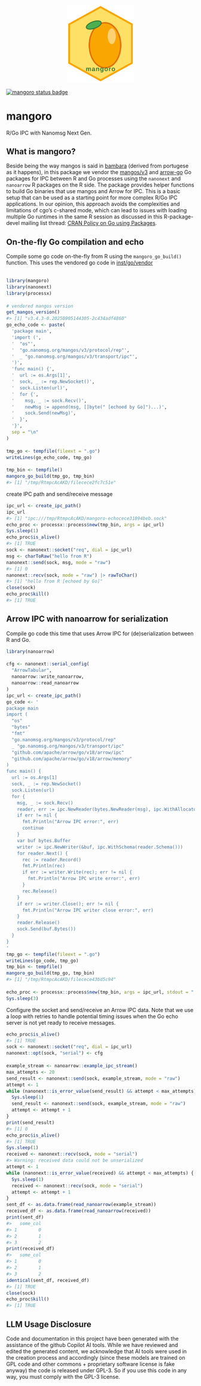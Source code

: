 
<p align="center">
<img src="inst/docs/logo.svg" alt="mangoro hexsticker" width="180"/>
</p>

[![mangoro status
badge](https://sounkou-bioinfo.r-universe.dev/mangoro/badges/version)](https://sounkou-bioinfo.r-universe.dev/mangoro)

# mangoro

R/Go IPC with Nanomsg Next Gen.

## What is mangoro?

Beside being the way mangos is said in
[bambara](https://bm.wikipedia.org/wiki/Mangoro) (derived from portugese
as it happens), in this package we vendor the
[mangos/v3](https://github.com/nanomsg/mangos) and
[arrow-go](https://github.com/apache/arrow-go) Go packages for IPC
between R and Go processes using the `nanonext` and `nanoarrow` R
packages on the R side. The package provides helper functions to build
Go binaries that use mangos and Arrow for IPC. This is a basic setup
that can be used as a starting point for more complex R/Go IPC
applications. In our opinion, this approach avoids the complexities and
limitations of cgo’s c-shared mode, which can lead to issues with
loading multiple Go runtimes in the same R session as discussed in this
R-package-devel mailing list thread: [CRAN Policy on Go using
Packages](https://hypatia.math.ethz.ch/pipermail/r-package-devel/2025q4/012067.html).

## On-the-fly Go compilation and echo

Compile some go code on-the-fly from R using the `mangoro_go_build()`
function. This uses the vendored go code in
[inst/go/vendor](inst/go/vendor)

``` r

library(mangoro)
library(nanonext)
library(processx)

# vendored mangos version
get_mangos_version()
#> [1] "v3.4.3-0.20250905144305-2c434adf4860"
go_echo_code <- paste(
  'package main',
  'import (',
  '  "os"',
  '  "go.nanomsg.org/mangos/v3/protocol/rep"',
  '  _ "go.nanomsg.org/mangos/v3/transport/ipc"',
  ')',
  'func main() {',
  '  url := os.Args[1]',
  '  sock, _ := rep.NewSocket()',
  '  sock.Listen(url)',
  '  for {',
  '    msg, _ := sock.Recv()',
  '    newMsg := append(msg, []byte(" [echoed by Go]")...)',
  '    sock.Send(newMsg)',
  '  }',
  '}',
  sep = "\n"
)

tmp_go <- tempfile(fileext = ".go")
writeLines(go_echo_code, tmp_go)

tmp_bin <- tempfile()
mangoro_go_build(tmp_go, tmp_bin)
#> [1] "/tmp/RtmpcAcAKD/filecece2fc7c51e"
```

create IPC path and send/receive message

``` r
ipc_url <- create_ipc_path()
ipc_url
#> [1] "ipc:///tmp/RtmpcAcAKD/mangoro-echocece31894beb.sock"
echo_proc <- processx::process$new(tmp_bin, args = ipc_url)
Sys.sleep(1)
echo_proc$is_alive()
#> [1] TRUE
sock <- nanonext::socket("req", dial = ipc_url)
msg <- charToRaw("hello from R")
nanonext::send(sock, msg, mode = "raw")
#> [1] 0
nanonext::recv(sock, mode = "raw") |> rawToChar()
#> [1] "hello from R [echoed by Go]"
close(sock)
echo_proc$kill()
#> [1] TRUE
```

## Arrow IPC with nanoarrow for serialization

Compile go code this time that uses Arrow IPC for (de)serialization
between R and Go.

``` r
library(nanoarrow)

cfg <- nanonext::serial_config(
  "ArrowTabular",
  nanoarrow::write_nanoarrow,
  nanoarrow::read_nanoarrow
)
ipc_url <- create_ipc_path()
go_code <- '
package main
import (
  "os"
  "bytes"
  "fmt"
  "go.nanomsg.org/mangos/v3/protocol/rep"
  _ "go.nanomsg.org/mangos/v3/transport/ipc"
  "github.com/apache/arrow/go/v18/arrow/ipc"
  "github.com/apache/arrow/go/v18/arrow/memory"
)
func main() {
  url := os.Args[1]
  sock, _ := rep.NewSocket()
  sock.Listen(url)
  for {
    msg, _ := sock.Recv()
    reader, err := ipc.NewReader(bytes.NewReader(msg), ipc.WithAllocator(memory.DefaultAllocator))
    if err != nil {
      fmt.Println("Arrow IPC error:", err)
      continue
    }
    var buf bytes.Buffer
    writer := ipc.NewWriter(&buf, ipc.WithSchema(reader.Schema()))
    for reader.Next() {
      rec := reader.Record()
      fmt.Println(rec)
      if err := writer.Write(rec); err != nil {
        fmt.Println("Arrow IPC write error:", err)
      }
      rec.Release()
    }
    if err := writer.Close(); err != nil {
      fmt.Println("Arrow IPC writer close error:", err)
    }
    reader.Release()
    sock.Send(buf.Bytes())
  }
}
'
tmp_go <- tempfile(fileext = ".go")
writeLines(go_code, tmp_go)
tmp_bin <- tempfile()
mangoro_go_build(tmp_go, tmp_bin)
#> [1] "/tmp/RtmpcAcAKD/filecece43bd5c94"

echo_proc <- processx::process$new(tmp_bin, args = ipc_url, stdout = "|", stderr = "|"  )
Sys.sleep(3)
```

Configure the socket and send/receive an Arrow IPC data. Note that we
use a loop with retries to handle potential timing issues when the Go
echo server is not yet ready to receive messages.

``` r
echo_proc$is_alive()
#> [1] TRUE
sock <- nanonext::socket("req", dial = ipc_url)
nanonext::opt(sock, "serial") <- cfg

example_stream <- nanoarrow::example_ipc_stream()
max_attempts <- 20
send_result <- nanonext::send(sock, example_stream, mode = "raw")
attempt <- 1
while (nanonext::is_error_value(send_result) && attempt < max_attempts) {
  Sys.sleep(1)
  send_result <- nanonext::send(sock, example_stream, mode = "raw")
  attempt <- attempt + 1
}
print(send_result)
#> [1] 0
echo_proc$is_alive()
#> [1] TRUE
Sys.sleep(1)
received <- nanonext::recv(sock, mode = "serial")
#> Warning: received data could not be unserialized
attempt <- 1
while (nanonext::is_error_value(received) && attempt < max_attempts) {
  Sys.sleep(1)
  received <- nanonext::recv(sock, mode = "serial")
  attempt <- attempt + 1
}
sent_df <- as.data.frame(read_nanoarrow(example_stream))
received_df <- as.data.frame(read_nanoarrow(received))
print(sent_df)
#>   some_col
#> 1        0
#> 2        1
#> 3        2
print(received_df)
#>   some_col
#> 1        0
#> 2        1
#> 3        2
identical(sent_df, received_df)
#> [1] TRUE
close(sock)
echo_proc$kill()
#> [1] TRUE
```

## LLM Usage Disclosure

Code and documentation in this project have been generated with the
assistance of the github Copilot AI tools. While we have reviewed and
edited the generated content, we acknowledge that AI tools were used in
the creation process and accordingly (since these models are trained on
GPL code and other commons + proprietary software license is fake
anyway) the code is released under GPL-3. So if you use this code in any
way, you must comply with the GPL-3 license.
